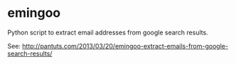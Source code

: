 emingoo
=======
Python script to extract email addresses from google search results.

See: http://pantuts.com/2013/03/20/emingoo-extract-emails-from-google-search-results/

